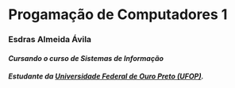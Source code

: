 # Progamação de Computadores 1

### Esdras Almeida Ávila 

#### *Cursando o curso de Sistemas de Informação*

#### *Estudante da [Universidade Federal de Ouro Preto (UFOP)](http://www.ufop.br).*


